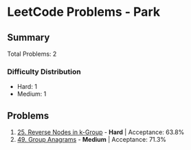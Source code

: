 # LeetCode Problems - Park

## Summary
Total Problems: 2

### Difficulty Distribution

- Hard: 1
- Medium: 1

## Problems

1. [25. Reverse Nodes in k-Group](https://leetcode.com/problems/reverse-nodes-in-k-group/) - **Hard** | Acceptance: 63.8%
2. [49. Group Anagrams](https://leetcode.com/problems/group-anagrams/) - **Medium** | Acceptance: 71.3%
